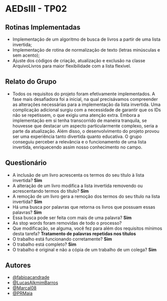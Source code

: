 # AEDsIII - TP02
## Rotinas Implementadas
- Implementação de um algoritmo de busca de livros a partir de uma lista invertida;
- Implementação de rotina de normalização de texto (letras minúsculas e sem acento);
- Ajuste dos códigos de criação, atualização e exclusão na classe ArquivoLivros para maior flexibilidade com a lista flexível.
## Relato do Grupo
- Todos os requisitos do projeto foram efetivamente implementados. A fase mais desafiadora foi a inicial, na qual precisávamos compreender as alterações necessárias para a implementação da lista invertida. Uma complicação adicional surgiu com a necessidade de garantir que os IDs não se repetissem, o que exigiu uma atenção extra. Embora a implementação em si tenha transcorrido de maneira tranquila, se houvesse que destacar um aspecto particularmente complexo, seria a parte da atualização. Além disso, o desenvolvimento do projeto provou ser uma experiência tanto divertida quanto educativa. O grupo conseguiu perceber a relevância e o funcionamento de uma lista invertida, enriquecendo assim nosso conhecimento no campo.
## Questionário
- A inclusão de um livro acrescenta os termos do seu título à lista invertida? **Sim**
- A alteração de um livro modifica a lista invertida removendo ou acrescentando termos do título? **Sim**
- A remoção de um livro gera a remoção dos termos do seu título na lista invertida? **Sim**
- Há uma busca por palavras que retorna os livros que possuam essas palavras? **Sim**
- Essa busca pode ser feita com mais de uma palavra? **Sim**
- As stop words foram removidas de todo o processo? 
- Que modificação, se alguma, você fez para além dos requisitos mínimos desta tarefa? **Tratamento de palavras repetidas nos títulos**
- O trabalho está funcionando corretamente? **Sim**
- O trabalho está completo? **Sim**
- O trabalho é original e não a cópia de um trabalho de um colega? **Sim**
## Autores
- [@fabioacandrade](https://www.github.com/fabioacandrade)
- [@LucasAlkmimBarros](https://www.github.com/LucasAlkmimBarros)
- [@Marcal08](https://www.github.com/Marcal08)
- [@PRMaia](https://www.github.com/PRMaia)

